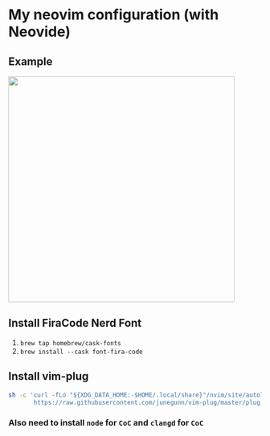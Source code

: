 # My neovim configuration (with Neovide)

## Example
<img src="https://raw.githubusercontent.com/Aayaan-Sahu/init.vim/Configuration-Screenshot.png" height="450">

## Install FiraCode Nerd Font
1. `brew tap homebrew/cask-fonts`
2. `brew install --cask font-fira-code`

## Install vim-plug
```sh
sh -c 'curl -fLo "${XDG_DATA_HOME:-$HOME/.local/share}"/nvim/site/autoload/plug.vim --create-dirs \
       https://raw.githubusercontent.com/junegunn/vim-plug/master/plug.vim'
```


### Also need to install `node` for `CoC` and `clangd` for `CoC`
